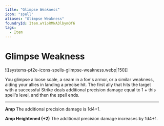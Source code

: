 ```yaml
---
title: "Glimpse Weakness"
icon: "spell"
aliases: "Glimpse Weakness"
foundryId: Item.wYioRMNA3lbymOf6
tags:
  - Item
---
```


# Glimpse Weakness
![[systems-pf2e-icons-spells-glimpse-weakness.webp|150]]

You glimpse a loose scale, a seam in a foe's armor, or a similar weakness, aiding your allies in landing a precise hit. The first ally that hits the target with a successful Strike deals additional precision damage equal to 1 + this spell's level, and then the spell ends.

* * *

**Amp** The additional precision damage is 1d4+1.

**Amp Heightened (+2)** The additional precision damage increases by 1d4+1.
